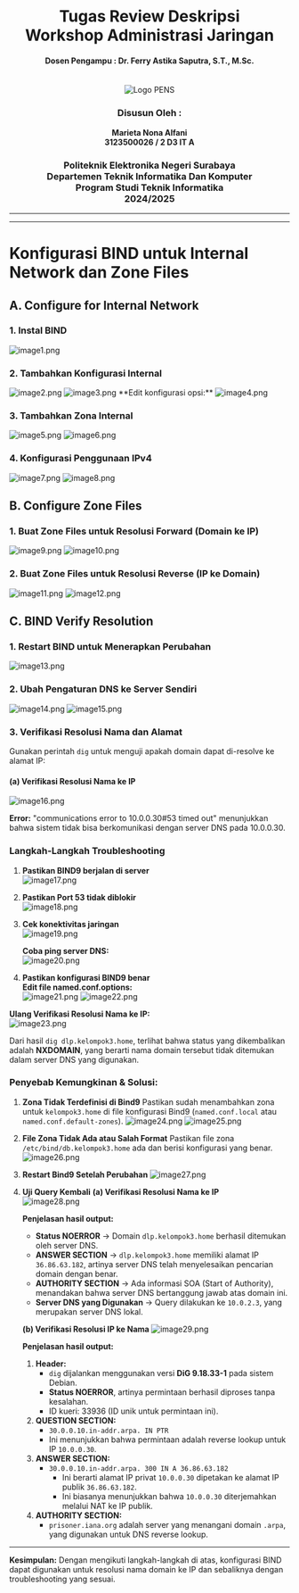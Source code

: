 <div align="center">
    <h1 style="text-align: center;font-weight: bold">Tugas Review Deskripsi<br>Workshop Administrasi Jaringan</h1>
    <h4 style="text-align: center;">Dosen Pengampu : Dr. Ferry Astika Saputra, S.T., M.Sc.</h4>
</div>
<br />
<div align="center">
    <img src="Week4/Assets/Logo_PENS.png" alt="Logo PENS">
    <h3 style="text-align: center;">Disusun Oleh : </h3>
    <p style="text-align: center;">
        <strong>Marieta Nona Alfani</strong><br>
        <strong>3123500026 / 2 D3 IT A</strong><br>
    </p>

<h3>Politeknik Elektronika Negeri Surabaya<br>Departemen Teknik
Informatika Dan Komputer<br>Program Studi Teknik Informatika<br>2024/2025</h3>
    <hr>
    <hr>
</div>

# Konfigurasi BIND untuk Internal Network dan Zone Files

## A. Configure for Internal Network

### 1. Instal BIND
<img src="Week 4/Assets/1.png" alt="image1.png">

### 2. Tambahkan Konfigurasi Internal
<img src="Week 4/Assets/2.png" alt="image2.png">
<img src="Week 4/Assets/3.png" alt="image3.png">
**Edit konfigurasi opsi:**
<img src="Week 4/Assets/4.png" alt="image4.png">

### 3. Tambahkan Zona Internal
<img src="Week 4/Assets/5.png" alt="image5.png">
<img src="Week 4/Assets/6.png" alt="image6.png">

### 4. Konfigurasi Penggunaan IPv4
<img src="Week 4/Assets/7.png" alt="image7.png">
<img src="Week 4/Assets/8.png" alt="image8.png">

## B. Configure Zone Files

### 1. Buat Zone Files untuk Resolusi Forward (Domain ke IP)
<img src="Week 4/Assets/9.png" alt="image9.png">
<img src="Week 4/Assets/10.png" alt="image10.png">

### 2. Buat Zone Files untuk Resolusi Reverse (IP ke Domain)
<img src="Week 4/Assets/11.png" alt="image11.png">
<img src="Week 4/Assets/12.png" alt="image12.png">

## C. BIND Verify Resolution

### 1. Restart BIND untuk Menerapkan Perubahan
<img src="Week 4/Assets/13.png" alt="image13.png">

### 2. Ubah Pengaturan DNS ke Server Sendiri
<img src="Week 4/Assets/14.png" alt="image14.png">
<img src="Week 4/Assets/15.png" alt="image15.png">

### 3. Verifikasi Resolusi Nama dan Alamat
Gunakan perintah `dig` untuk menguji apakah domain dapat di-resolve ke alamat IP:

#### (a) Verifikasi Resolusi Nama ke IP
<img src="Week 4/Assets/16.png" alt="image16.png">

**Error:** "communications error to 10.0.0.30#53 timed out" menunjukkan bahwa sistem tidak bisa berkomunikasi dengan server DNS pada 10.0.0.30.

### Langkah-Langkah Troubleshooting
1. **Pastikan BIND9 berjalan di server**  
   <img src="Week 4/Assets/17.png" alt="image17.png">

2. **Pastikan Port 53 tidak diblokir**  
   <img src="Week 4/Assets/18.png" alt="image18.png">

3. **Cek konektivitas jaringan**  
   <img src="Week 4/Assets/19.png" alt="image19.png">
   
   **Coba ping server DNS:**  
   <img src="Week 4/Assets/20.png" alt="image20.png">

4. **Pastikan konfigurasi BIND9 benar**  
   **Edit file named.conf.options:**  
   <img src="Week 4/Assets/21.png" alt="image21.png">
   <img src="Week 4/Assets/22.png" alt="image22.png">

**Ulang Verifikasi Resolusi Nama ke IP:**  
<img src="Week 4/Assets/22.png" alt="image23.png">

Dari hasil `dig dlp.kelompok3.home`, terlihat bahwa status yang dikembalikan adalah **NXDOMAIN**, yang berarti nama domain tersebut tidak ditemukan dalam server DNS yang digunakan.

### Penyebab Kemungkinan & Solusi:
1. **Zona Tidak Terdefinisi di Bind9**
   Pastikan sudah menambahkan zona untuk `kelompok3.home` di file konfigurasi Bind9 (`named.conf.local` atau `named.conf.default-zones`).
   <img src="Week 4/Assets/23.png" alt="image24.png">
   <img src="Week 4/Assets/24.png" alt="image25.png">

2. **File Zona Tidak Ada atau Salah Format**
   Pastikan file zona `/etc/bind/db.kelompok3.home` ada dan berisi konfigurasi yang benar.
   <img src="Week 4/Assets/25.png" alt="image26.png">

3. **Restart Bind9 Setelah Perubahan**
   <img src="Week 4/Assets/26.png" alt="image27.png">

4. **Uji Query Kembali**
   **(a) Verifikasi Resolusi Nama ke IP**  
   <img src="Week 4/Assets/27.png" alt="image28.png">

   **Penjelasan hasil output:**
   - **Status NOERROR** → Domain `dlp.kelompok3.home` berhasil ditemukan oleh server DNS.
   - **ANSWER SECTION** → `dlp.kelompok3.home` memiliki alamat IP `36.86.63.182`, artinya server DNS telah menyelesaikan pencarian domain dengan benar.
   - **AUTHORITY SECTION** → Ada informasi SOA (Start of Authority), menandakan bahwa server DNS bertanggung jawab atas domain ini.
   - **Server DNS yang Digunakan** → Query dilakukan ke `10.0.2.3`, yang merupakan server DNS lokal.

   **(b) Verifikasi Resolusi IP ke Nama**
   <img src="Week 4/Assets/28.png" alt="image29.png">

   **Penjelasan hasil output:**
   1. **Header:**
      - `dig` dijalankan menggunakan versi **DiG 9.18.33-1** pada sistem Debian.
      - **Status NOERROR**, artinya permintaan berhasil diproses tanpa kesalahan.
      - ID kueri: 33936 (ID unik untuk permintaan ini).
   2. **QUESTION SECTION:**
      - `30.0.0.10.in-addr.arpa. IN PTR`
      - Ini menunjukkan bahwa permintaan adalah reverse lookup untuk IP `10.0.0.30`.
   3. **ANSWER SECTION:**
      - `30.0.0.10.in-addr.arpa. 300 IN A 36.86.63.182`
        - Ini berarti alamat IP privat `10.0.0.30` dipetakan ke alamat IP publik `36.86.63.182`.
        - Ini biasanya menunjukkan bahwa `10.0.0.30` diterjemahkan melalui NAT ke IP publik.
   4. **AUTHORITY SECTION:**
      - `prisoner.iana.org` adalah server yang menangani domain `.arpa`, yang digunakan untuk DNS reverse lookup.

---

**Kesimpulan:** Dengan mengikuti langkah-langkah di atas, konfigurasi BIND dapat digunakan untuk resolusi nama domain ke IP dan sebaliknya dengan troubleshooting yang sesuai.


